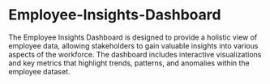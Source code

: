 # Employee-Insights-Dashboard
The Employee Insights Dashboard is designed to provide a holistic view of employee data, allowing stakeholders to gain valuable insights into various aspects of the workforce. The dashboard includes interactive visualizations and key metrics that highlight trends, patterns, and anomalies within the employee dataset.
